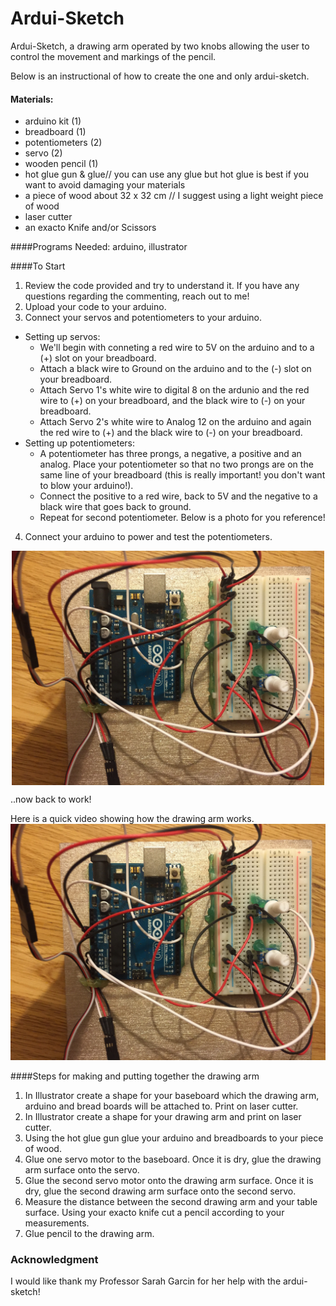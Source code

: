 # Ardui-Sketch
Ardui-Sketch, a drawing arm operated by two knobs allowing the user to control the movement and markings of the pencil.

Below is an instructional of how to create the one and only ardui-sketch.
 
#### Materials:
* arduino kit (1)
* breadboard (1)
* potentiometers (2) 
* servo (2)
* wooden pencil (1)
* hot glue gun & glue// you can use any glue but hot glue is best if you want to avoid damaging your materials
* a piece of wood about 32 x 32 cm // I suggest using a light weight piece of wood
* laser cutter
* an exacto Knife and/or Scissors 

####Programs Needed:
arduino, illustrator 

####To Start  
1. Review the code provided and try to understand it. If you have any questions regarding the commenting, reach out to me! 
2. Upload your code to your arduino.
3. Connect your servos and potentiometers to your arduino. 
  * Setting up servos:
    * We'll begin with conneting a red wire to 5V on the arduino and to a (+) slot on your breadboard.
    * Attach a black wire to Ground on the arduino and to the (-) slot on your breadboard.
    * Attach Servo 1's white wire to digital 8 on the ardunio and the red wire to (+) on your breadboard, and the black wire to (-) on your breadboard.
    * Attach Servo 2's white wire to Analog 12 on the arduino and again the red wire to (+) and the black wire to (-) on your breadboard.
  * Setting up potentiometers:
    * A potentiometer has three prongs, a negative, a positive and an analog. Place your potentiometer so that no two prongs are on the same line of your breadboard (this is really important! you don't want to blow your arduino!).
    * Connect the positive to a red wire, back to 5V and the negative to a black wire that goes back to ground.
    * Repeat for second potentiometer. Below is a photo for you reference!

4. Connect your arduino to power and test the potentiometers. 


<div style="text-align:center">
<img src="https://github.com/smak7/ardui-sketch/blob/master/docs/arduino_connections.jpg" width=500 alt="Sample Arduino Connections" align="center">
</div>

..now back to work! 

Here is a quick video showing how the drawing arm works.
[![arduisketch](https://github.com/smak7/ardui-sketch/blob/master/docs/arduino_connections.jpg)](https://vimeo.com/145080324?utm_source=email&utm_medium=vimeo-cliptranscode-201504&utm_campaign=29220")

    

####Steps for making and putting together the drawing arm

1. In Illustrator create a shape for your baseboard which the drawing arm, arduino and bread boards will be attached to. Print on laser cutter. 
2. In Illustrator create a shape for your drawing arm and print on laser cutter.
3. Using the hot glue gun glue your arduino and breadboards to your piece of wood. 
4. Glue one servo motor to the baseboard. Once it is dry, glue the drawing arm surface onto the servo. 
5. Glue the second servo motor onto the drawing arm surface. Once it is dry, glue the second drawing arm surface onto the second servo. 
6. Measure the distance between the second drawing arm and your table surface. Using your exacto knife cut a pencil according to your measurements. 
7. Glue pencil to the drawing arm. 



### Acknowledgment 
I would like thank my Professor Sarah Garcin for her help with the ardui-sketch!
